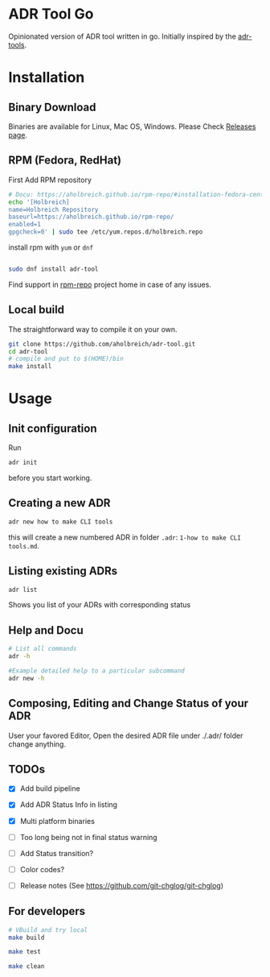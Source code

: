 # ADR Tool Go

Opinionated version of ADR tool written in go. Initially inspired by the [adr-tools](https://github.com/npryce/adr-tools).


# Installation 

## Binary Download

Binaries are available for Linux, Mac OS, Windows. Please Check [Releases page](https://github.com/aholbreich/adr-tool/releases).

## RPM (Fedora, RedHat)

First Add RPM repository
```bash
# Docu: https://aholbreich.github.io/rpm-repo/#installation-fedora-centos-redhat
echo '[Holbreich]
name=Holbreich Repository
baseurl=https://aholbreich.github.io/rpm-repo/
enabled=1
gpgcheck=0' | sudo tee /etc/yum.repos.d/holbreich.repo

```
install rpm with `yum` or `dnf`

```bash

sudo dnf install adr-tool

```
Find support in [rpm-repo](https://github.com/aholbreich/rpm-repo) project home in case of any issues.

## Local build

The straightforward way to compile it on your own.

```bash
git clone https://github.com/aholbreich/adr-tool.git
cd adr-tool
# compile and put to $(HOME)/bin
make install

```

# Usage

## Init configuration

Run
```bash
adr init 
```
before you start working.

## Creating a new ADR

```bash
adr new how to make CLI tools
```
this will create a new numbered ADR in folder `.adr`:
`1-how to make CLI tools.md`.

## Listing existing ADRs

```bash
adr list 
```
Shows you list of your ADRs with corresponding status

## Help and Docu

```bash
# List all commands
adr -h 

#Example detailed help to a particular subcommand
adr new -h 
```

## Composing, Editing and Change Status of your ADR

User your favored Editor, Open the desired ADR file under ./.adr/ folder change anything.

## TODOs

* [x] Add build pipeline
* [x] Add ADR Status Info in listing
* [x] Multi platform binaries
* [ ] Too long being not in final status warning
* [ ] Add Status transition?
* [ ] Color codes?
* [ ] Release notes (See https://github.com/git-chglog/git-chglog)


## For developers

```bash
# VBuild and try local
make build

make test

make clean
```